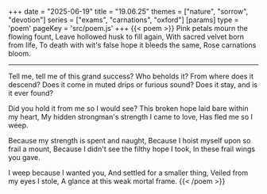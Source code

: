 +++
date = "2025-06-19"
title = "19.06.25"
themes = ["nature", "sorrow", "devotion"]
series = ["exams", "carnations", "oxford"]
[params]
  type = 'poem'
  pageKey = 'src/poem.js'
+++
{{< poem >}}
Pink petals mourn the flowing fount,
Leave hollowed husk to fill again,
With sacred velvet born from life,
To death with wit's false hope it bleeds the same,
Rose carnations bloom.

---

Tell me, tell me of this grand success?
Who beholds it? From where does it descend?
Does it come in muted drips or furious sound?
Does it stay, and is it ever found?

Did you hold it from me so I would see?
This broken hope laid bare within my heart,
My hidden strongman's strength I came to love,
Has fled me so I weep.

Because my strength is spent and naught,
Because I hoist myself upon so frail a mount,
Because I didn't see the filthy hope I took,
In these frail wings you gave.

I weep because I wanted you,
And settled for a smaller thing,
Veiled from my eyes I stole,
A glance at this weak mortal frame.
{{< /poem >}}